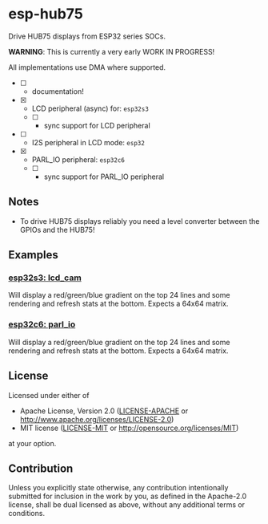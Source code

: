 # esp-hub75

Drive HUB75 displays from ESP32 series SOCs.

**WARNING**: This is currently a very early WORK IN PROGRESS!

All implementations use DMA where supported.

- [ ] - documentation!
- [x] - LCD peripheral  (async) for: `esp32s3`
  - [ ] - sync support for LCD peripheral
- [ ] - I2S peripheral in LCD mode: `esp32`
- [x] - PARL_IO peripheral: `esp32c6`
  - [ ] - sync support for PARL_IO peripheral

## Notes

- To drive HUB75 displays reliably you need a level converter between the GPIOs and the HUB75!

## Examples

### [esp32s3: lcd_cam](examples/lcd_cam.rs)

Will display  a red/green/blue gradient on the top 24 lines and some rendering and refresh stats at the bottom.
Expects a 64x64 matrix.

### [esp32c6: parl_io](examples/parl_io.rs)

Will display  a red/green/blue gradient on the top 24 lines and some rendering and refresh stats at the bottom.
Expects a 64x64 matrix.

## License

Licensed under either of

- Apache License, Version 2.0 ([LICENSE-APACHE](LICENSE-APACHE) or http://www.apache.org/licenses/LICENSE-2.0)
- MIT license ([LICENSE-MIT](LICENSE-MIT) or http://opensource.org/licenses/MIT)

at your option.

## Contribution

Unless you explicitly state otherwise, any contribution intentionally submitted
for inclusion in the work by you, as defined in the Apache-2.0 license, shall be
dual licensed as above, without any additional terms or conditions.
